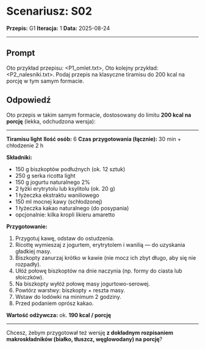 ﻿# Scenariusz: S02
**Przepis:** G1
**Iteracja:** 1
**Data:** 2025-08-24

---

## Prompt
Oto przykład przepisu: <P1_omlet.txt>, Oto kolejny przykład: <P2_nalesniki.txt>. Podaj przepis na klasyczne tiramisu do 200 kcal na porcję w tym samym formacie.


## Odpowiedź
Oto przepis w takim samym formacie, dostosowany do limitu **200 kcal na porcję** (lekka, odchudzona wersja):

---

**Tiramisu light**
**Ilość osób:** 6
**Czas przygotowania (łącznie):** 30 min + chłodzenie 2 h

**Składniki:**

* 150 g biszkoptów podłużnych (ok. 12 sztuk)
* 250 g serka ricotta light
* 150 g jogurtu naturalnego 2%
* 2 łyżki erytrytolu lub ksylitolu (ok. 20 g)
* 1 łyżeczka ekstraktu waniliowego
* 150 ml mocnej kawy (schłodzonej)
* 1 łyżeczka kakao naturalnego (do posypania)
* opcjonalnie: kilka kropli likieru amaretto

**Przygotowanie:**

1. Przygotuj kawę, odstaw do ostudzenia.
2. Ricottę wymieszaj z jogurtem, erytrytolem i wanilią — do uzyskania gładkiej masy.
3. Biszkopty zanurzaj krótko w kawie (nie mocz ich zbyt długo, aby się nie rozpadły).
4. Ułóż połowę biszkoptów na dnie naczynia (np. formy do ciasta lub słoiczków).
5. Na biszkopty wyłóż połowę masy jogurtowo-serowej.
6. Powtórz warstwy: biszkopty + reszta masy.
7. Wstaw do lodówki na minimum 2 godziny.
8. Przed podaniem oprósz kakao.

**Wartość odżywcza:** ok. **190 kcal / porcję**

---

Chcesz, żebym przygotował też wersję **z dokładnym rozpisaniem makroskładników (białko, tłuszcz, węglowodany) na porcję**?
